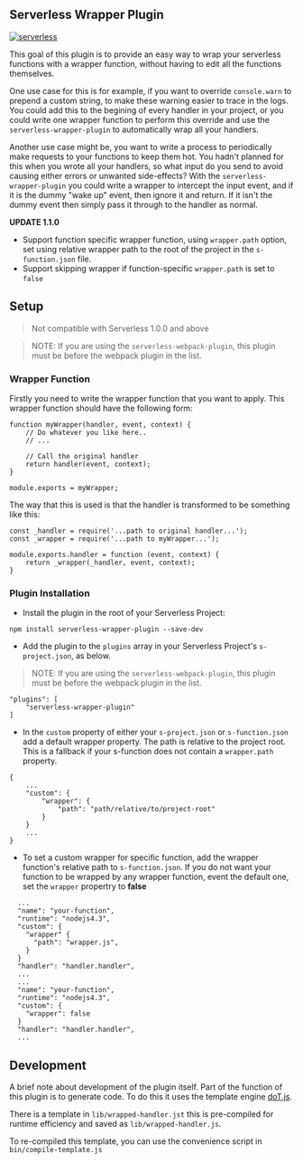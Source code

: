 Serverless Wrapper Plugin
------------------------------------------------------------------------
[![serverless](http://public.serverless.com/badges/v3.svg)](http://www.serverless.com)

This goal of this plugin is to provide an easy way to wrap your serverless functions with a wrapper function, without
having to edit all the functions themselves.

One use case for this is for example, if you want to override ```console.warn``` to prepend a custom string, to make these warning easier to trace in the logs. You could add this to the begining of every handler in your project, or you could write one wrapper function to perform this override and use the ```serverless-wrapper-plugin``` to automatically wrap all your handlers.

Another use case might be, you want to write a process to periodically make requests to your functions to keep them hot. You hadn't planned for this when you wrote all your handlers, so what input do you send to avoid causing either errors or unwanted side-effects? With the ```serverless-wrapper-plugin``` you could write a wrapper to intercept the input event, and if it is the dummy "wake up" event, then ignore it and return. If it isn't the dummy event then simply pass it through to the handler as normal.

**UPDATE 1.1.0**
- Support function specific wrapper function, using `wrapper.path` option, set using relative wrapper path to the root of the project in the `s-function.json` file.
- Support skipping wrapper if function-specific `wrapper.path` is set to `false`


## Setup
> Not compatible with Serverless 1.0.0 and above

> NOTE: If you are using the ```serverless-webpack-plugin```, this plugin must be before the webpack plugin in the list.

### Wrapper Function
Firstly you need to write the wrapper function that you want to apply.
This wrapper function should have the following form:

```{js}
function myWrapper(handler, event, context) {
    // Do whatever you like here..
    // ...

    // Call the original handler
    return handler(event, context);
}

module.exports = myWrapper;
```

The way that this is used is that the handler is transformed to be something like this:

```{js}
const _handler = require('...path to original handler...');
const _wrapper = require('...path to myWrapper...');

module.exports.handler = function (event, context) {
    return _wrapper(_handler, event, context);
}
```

### Plugin Installation
* Install the plugin in the root of your Serverless Project:
```{bash}
npm install serverless-wrapper-plugin --save-dev
```

* Add the plugin to the `plugins` array in your Serverless Project's `s-project.json`, as below.

> NOTE: If you are using the ```serverless-webpack-plugin```, this plugin must be before the webpack plugin in the list.

```{json}
"plugins": [
    "serverless-wrapper-plugin"
]
```

* In the `custom` property of either your `s-project.json` or `s-function.json` add a default wrapper property. The path is relative to the project root. This is a fallback if your s-function does not contain a `wrapper.path` property.

```{js}
{
    ...
    "custom": {
        "wrapper": {
            "path": "path/relative/to/project-root"
        }
    }
    ...
}
```

* To set a custom wrapper for specific function, add the wrapper function's relative path to `s-function.json`. If you do not want your function to be wrapped by any wrapper function, event the default one, set the `wrapper` propertry to **false**
```{js}
  ...
  "name": "your-function",
  "runtime": "nodejs4.3",
  "custom": {
    "wrapper" {
      "path": "wrapper.js",
    }
  }
  "handler": "handler.handler",
  ...
  ...
  "name": "your-function",
  "runtime": "nodejs4.3",
  "custom": {
    "wrapper": false
  }
  "handler": "handler.handler",
  ...
```

## Development

A brief note about development of the plugin itself. Part of the function of this plugin is to generate code. To do this it uses the template engine [doT.js](http://olado.github.io/doT/index.html).

There is a template in ```lib/wrapped-handler.jst``` this is pre-compiled for runtime efficiency and saved as ```lib/wrapped-handler.js```.

To re-compiled this template, you can use the convenience script in ```bin/compile-template.js```

